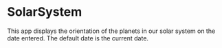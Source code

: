 # SolarSystem
This app displays the orientation of the planets in our solar system on the date entered.  The default date is the current date.
